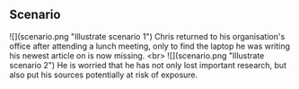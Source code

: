 
## Scenario

![](scenario.png &quot;Illustrate scenario 1&quot;)
Chris returned to his organisation&#39;s office after attending a lunch meeting, only to find the laptop he was writing his newest article on is now missing.
&lt;br&gt;
![](scenario.png &quot;Illustrate scenario 2&quot;)
He is worried that he has not only lost important research, but also put his sources potentially at risk of exposure.


